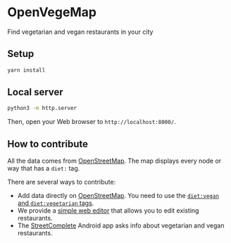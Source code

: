 # OpenVegeMap

Find vegetarian and vegan restaurants in your city

## Setup

```bash
yarn install
```

## Local server

```bash
python3 -m http.server
```

Then, open your Web browser to `http://localhost:8000/`.

## How to contribute

All the data comes from [OpenStreetMap](https://www.openstreetmap.org/).
The map displays every node or way that has a `diet:` tag.

There are several ways to contribute:

* Add data directly on [OpenStreetMap](https://www.openstreetmap.org/edit).
    You need to use the [`diet:vegan` and `diet:vegetarian` tags](https://wiki.openstreetmap.org/wiki/Key:diet).
* We provide a [simple web editor](https://editor.openvegemap.netlib.re/) that allows you to edit existing restaurants.
* The [StreetComplete](https://github.com/westnordost/StreetComplete/) Android app asks info about vegetarian and vegan restaurants.

